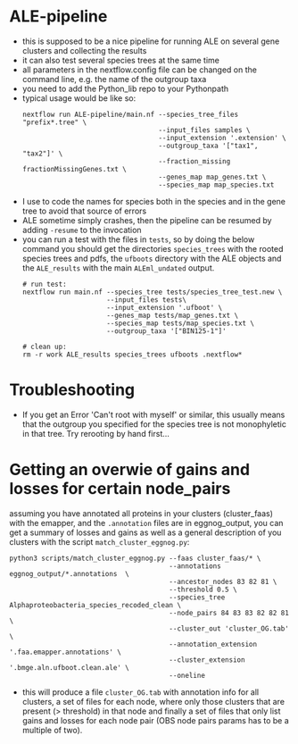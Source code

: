 # ALE-pipeline

- this is supposed to be a nice pipeline for running ALE on several gene clusters and collecting the results
- it can also test several species trees at the same time
- all parameters in the nextflow.config file can be changed on the command line, e.g. the name of the outgroup taxa
- you need to add the Python_lib repo to your Pythonpath
- typical usage would be like so:
  ```
  nextflow run ALE-pipeline/main.nf --species_tree_files "prefix*.tree" \
                                    --input_files samples \
                                    --input_extension '.extension' \
                                    --outgroup_taxa '["tax1", "tax2"]' \
                                    --fraction_missing fractionMissingGenes.txt \
                                    --genes_map map_genes.txt \
                                    --species_map map_species.txt
  ```
- I use to code the names for species both in the species and in the gene tree to avoid that source of errors
- ALE sometime simply crashes, then the pipeline can be resumed by adding `-resume` to the invocation
- you can run a test with the files in `tests`, so by doing the below command you should get the directories `species_trees` with the rooted species trees and pdfs, the `ufboots` directory with the ALE objects and the `ALE_results` with the main `ALEml_undated` output.
  ```
  # run test:
  nextflow run main.nf --species_tree tests/species_tree_test.new \
                       --input_files tests\
                       --input_extension '.ufboot' \
                       --genes_map tests/map_genes.txt \
                       --species_map tests/map_species.txt \
                       --outgroup_taxa '["BIN125-1"]'

  # clean up:
  rm -r work ALE_results species_trees ufboots .nextflow*
  ```

# Troubleshooting
* If you get an Error 'Can't root with myself' or similar, this usually means that the outgroup you specified for the species tree is not monophyletic in that tree. Try rerooting by hand first...


# Getting an overwie of gains and losses for certain node_pairs
assuming you have annotated all proteins in your clusters (cluster_faas) with the emapper, and the `.annotation` files are in eggnog_output, you can get a summary of losses and gains as well as a general description of you clusters with the script `match_cluster_eggnog.py`:
```
python3 scripts/match_cluster_eggnog.py --faas cluster_faas/* \
                                        --annotations eggnog_output/*.annotations  \
                                        --ancestor_nodes 83 82 81 \
                                        --threshold 0.5 \
                                        --species_tree Alphaproteobacteria_species_recoded_clean \
                                        --node_pairs 84 83 83 82 82 81 \
                                        --cluster_out 'cluster_OG.tab' \
                                        --annotation_extension '.faa.emapper.annotations' \
                                        --cluster_extension '.bmge.aln.ufboot.clean.ale' \
                                        --oneline
```
* this will produce a file `cluster_OG.tab` with annotation info for all clusters, a set of files for each node, where only those clusters that are present (> threshold) in that node and finally a set of files that only list gains and losses for each node pair (OBS node pairs params has to be a multiple of two).
